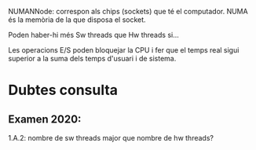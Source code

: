 NUMANNode: correspon als chips (sockets) que té el computador. NUMA és la memòria de la que disposa el socket.

Poden haber-hi més Sw threads que Hw threads si...

Les operacions E/S poden bloquejar la CPU i fer que el temps real sigui superior a la suma dels temps d'usuari i de sistema.

# Dubtes consulta
## Examen 2020:
1.A.2: nombre de sw threads major que nombre de hw threads?
